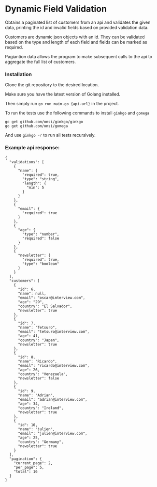 # Dynamic Field Validation

Obtains a paginated list of customers from an api and validates the given data, printing the id and invalid fields based on provided validation data.

Customers are dynamic json objects with an id. They can be validated based on the type and length of each field and fields can be marked as required.

Pagiantion data allows the program to make subsequent calls to the api to aggregate the full list of customers.

### Installation

Clone the git repository to the desired location.

Make sure you have the latest version of Golang installed.

Then simply run `go run main.go {api-url}` in the project.

To run the tests use the following commands to install `ginkgo` and `gomega`

```
go get github.com/onsi/ginkgo/ginkgo
go get github.com/onsi/gomega
```

And use `ginkgo -r` to run all tests recursively.

### Example api response:
```
{
  "validations": [
    {
      "name": {
        "required": true,
        "type": "string",
        "length": {
          "min": 5
        }
      }
    },
    {
      "email": {
        "required": true
      }
    },
    {
      "age": {
        "type": "number",
        "required": false
      }
    },
    {
      "newsletter": {
        "required": true,
        "type": "boolean"
      }
    }
  ],
  "customers": [
    {
      "id": 6,
      "name": null,
      "email": "oscar@interview.com",
      "age": "29",
      "country": "El Salvador",
      "newsletter": true
    },
    {
      "id": 7,
      "name": "Tetsuro",
      "email": "tetsuro@interview.com",
      "age": 41,
      "country": "Japan",
      "newsletter": true
    },
    {
      "id": 8,
      "name": "Ricardo",
      "email": "ricardo@interview.com",
      "age": 26,
      "country": "Venezuela",
      "newsletter": false
    },
    {
      "id": 9,
      "name": "Adrian",
      "email": "adrian@interview.com",
      "age": 34,
      "country": "Ireland",
      "newsletter": true
    },
    {
      "id": 10,
      "name": "julien",
      "email": "julien@interview.com",
      "age": 25,
      "country": "Germany",
      "newsletter": true
    }
  ],
  "pagination": {
    "current_page": 2,
    "per_page": 5,
    "total": 16
  }
}
```